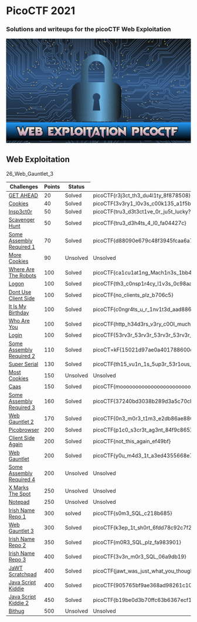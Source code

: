 # PicoCTF 2021

### Solutions and writeups for the picoCTF Web Exploitation

![](web.png)







## Web Exploitation
<table>
    <thead>
        <tr class="header">
            <th>Challenges</th>
            <th>Points</th>
            <th>Status</th>
        </tr>
    </thead>
    <tbody>
        <tr>
            <td markdown="span"><a href="/1_GET_aHEAD">GET AHEAD</a></td>
            <td markdown="span">20</td>
            <td markdown="span">Solved</td>
            <td markdown="span">picoCTF{r3j3ct_th3_du4l1ty_8f878508}</td>
        </tr>
        <tr>
            <td markdown="span"><a href="/2_Cookies">Cookies</a></td>
            <td markdown="span">40</td>
            <td markdown="span">Solved</td>
            <td markdown="span">picoCTF{3v3ry1_l0v3s_c00k135_a1f5bdb7}</td>
        </tr>
        <tr>
            <td markdown="span"><a href="/3_Insp3ct0r">Insp3ct0r</a></td>
            <td markdown="span">50</td>
            <td markdown="span">Solved</td>
            <td markdown="span">picoCTF{tru3_d3t3ct1ve_0r_ju5t_lucky?2e7b23e3}</td>
        </tr>
        <tr>
            <td markdown="span"><a href="/4_Scavenger_hunt">Scavenger Hunt</a></td>
            <td markdown="span">50</td>
            <td markdown="span">Solved</td>
            <td markdown="span">picoCTF{tru3_d3h4ts_4_l0_fa04427c}</td>
        </tr>
        <tr>
            <td markdown="span"><a href="/5_Some_Assembly_Required_1">Some Assembly Required 1</a></td>
            <td markdown="span">70</td>
            <td markdown="span">Solved</td>
            <td markdown="span">picoCTF{d88090e679c48f3945fcaa6a7d6d70c5}</td>
        </tr>
        <tr>
            <td markdown="span"><a href="/6_More_Cookies">More Cookies</a></td>
            <td markdown="span">90</td>
            <td markdown="span">Unsolved</td>
            <td markdown="span">Unsolved</td>
        </tr>
        <tr>
            <td markdown="span"><a href="/7_where_are_the_robots">Where Are The Robots</a></td>
            <td markdown="span">100</td>
            <td markdown="span">Solved</td>
            <td markdown="span">picoCTF{ca1cu1at1ng_Mach1n3s_1bb4c}</td>
        </tr>
        <tr>
            <td markdown="span"><a href="/8_logon">Logon</a></td>
            <td markdown="span">100</td>
            <td markdown="span">Solved</td>
            <td markdown="span">picoCTF{th3_c0nsp1r4cy_l1v3s_0c98aacc}</td>
        </tr>
        <tr>
            <td markdown="span"><a href="/9_dont_use_client_side">Dont Use Client Side</a></td>
            <td markdown="span">100</td>
            <td markdown="span">Solved</td>
            <td markdown="span">picoCTF{no_clients_plz_b706c5}</td>
        </tr>
        <tr>
            <td markdown="span"><a href="/10_It_is_my_Birthday">It Is My Birthday</a></td>
            <td markdown="span">100</td>
            <td markdown="span">Solved</td>
            <td markdown="span">picoCTF{c0ngr4ts_u_r_1nv1t3d_aad886b9}</td>
        </tr>
        <tr>
            <td markdown="span"><a href="/11_Who_are_you">Who Are You</a></td>
            <td markdown="span">100</td>
            <td markdown="span">Solved</td>
            <td markdown="span">picoCTF{http_h34d3rs_v3ry_c0Ol_much_w0w_8d5d8d77}</td>
        </tr>
        <tr>
            <td markdown="span"><a href="/12_droids0">Login</a></td>
            <td markdown="span">100</td>
            <td markdown="span">Solved</td>
            <td markdown="span">picoCTF{53rv3r_53rv3r_53rv3r_53rv3r_53rv3r}</td>
        </tr>
        <tr>
            <td markdown="span"><a href="/13_Some_Assembly_Required_2">Some Assembly Required 2</a></td>
            <td markdown="span">110</td>
            <td markdown="span">Solved</td>
            <td markdown="span">picoCT=kF{15021d97ae0a401788600c815fb1caef}</td>
        </tr>
        <tr>
            <td markdown="span"><a href="/14_Super_Serial">Super Serial</a></td>
            <td markdown="span">130</td>
            <td markdown="span">Solved</td>
            <td markdown="span">picoCTF{th15_vu1n_1s_5up3r_53r1ous_y4ll_8db8f85c}</td>
        </tr>
        <tr>
            <td markdown="span"><a href="/15_Most_Cookies">Most Cookies</a></td>
            <td markdown="span">150</td>
            <td markdown="span">Unsolved</td>
            <td markdown="span">Unsolved</td>
        </tr>
        <tr>
            <td markdown="span"><a href="/16_caas">Caas</a></td>
            <td markdown="span">150</td>
            <td markdown="span">Solved</td>
            <td markdown="span">picoCTF{moooooooooooooooooooooooooooooooooooooooooooooooooooooooooooo0o}</td>
        </tr>
        <tr>
            <td markdown="span"><a href="/17_Some_Assembly_Required_3">Some Assembly Required 3</a></td>
            <td markdown="span">160</td>
            <td markdown="span">Solved</td>
            <td markdown="span">picoCTF{37240bd3038b289d3a5c70cbe83a1821}</td>
        </tr>
        <tr>
            <td markdown="span"><a href="/18_Web_Gauntlet_2">Web Gauntlet 2</a></td>
            <td markdown="span">170</td>
            <td markdown="span">Solved</td>
            <td markdown="span">picoCTF{0n3_m0r3_t1m3_e2db86ae880862ad471aa4c93343b2bf}</td>
        </tr>
        <tr>
            <td markdown="span"><a href="/19_picobrowser">Picobrowser</a></td>
            <td markdown="span">200</td>
            <td markdown="span">Solved</td>
            <td markdown="span">picoCTF{p1c0_s3cr3t_ag3nt_84f9c865}</td>
        </tr>
        <tr>
            <td markdown="span"><a href="/20_Client_side_again">Client Side Again</a></td>
            <td markdown="span">200</td>
            <td markdown="span">Solved</td>
            <td markdown="span">picoCTF{not_this_again_ef49bf}</td>
        </tr>
        <tr>
            <td markdown="span"><a href="/21_Web_Gauntlet">Web Gauntlet</a></td>
            <td markdown="span">200</td>
            <td markdown="span">Solved</td>
            <td markdown="span"> picoCTF{y0u_m4d3_1t_a3ed4355668e74af0ecbb7496c8dd7c5}</td>
        </tr>
        <tr>
            <td markdown="span"><a href="/22_Some_Assembly_Required_4">Some Assembly Required 4</a></td>
            <td markdown="span">200</td>
            <td markdown="span">Unsolved</td>
            <td markdown="span">Unsolved</td>
        </tr>
        <tr>
            <td markdown="span"><a href="/23_X_marks_the_spot">X Marks The Spot</a></td>
            <td markdown="span">250</td>
            <td markdown="span">Unsolved</td>
            <td markdown="span">Unsolved</td>
        </tr>
        <tr>
            <td markdown="span"><a href="/24_notepad">Notepad</a></td>
            <td markdown="span">250</td>
            <td markdown="span">Unsolved</td>
            <td markdown="span">Unsolved</td>
        </tr>
        <tr>
            <td markdown="span"><a href="/25_Irish_Name_Repo_1">Irish Name Repo 1</a></td>
            <td markdown="span">300</td>
            <td markdown="span">solved</td>
            <td markdown="span">picoCTF{s0m3_SQL_c218b685}</td>
        </tr>
        <tr>
            <td markdown="span"><a href="/26_Web_Gauntlet_3">Web Gauntlet 3</a></td>
            <td markdown="span">300</td>26_Web_Gauntlet_3
            <td markdown="span">Solved</td>
            <td markdown="span">picoCTF{k3ep_1t_sh0rt_6fdd78c92c7f26a10acd3ece176dea4d}</td>
        </tr>
        <tr>
            <td markdown="span"><a href="/27_Irish_Name_Repo_2">Irish Name Repo 2</a></td>
            <td markdown="span">350</td>
            <td markdown="span">Solved</td>
            <td markdown="span">picoCTF{m0R3_SQL_plz_fa983901}</td>
        </tr>
        <tr>
            <td markdown="span"><a href="/28_Irish_Name_Repo_3">Irish Name Repo 3</a></td>
            <td markdown="span">400</td>
            <td markdown="span">Solved</td>
            <td markdown="span">picoCTF{3v3n_m0r3_SQL_06a9db19}</td>
        </tr>
        <tr>
            <td markdown="span"><a href="/29_JaWT_Scratchpad">JaWT Scratchpad</a></td>
            <td markdown="span">400</td>
            <td markdown="span">Solved</td>
            <td markdown="span">picoCTF{jawt_was_just_what_you_thought_1ca14548}</td>
        </tr>
        <tr>
            <td markdown="span"><a href="/30_Java_Script_Kiddie">Java Script Kiddie</a></td>
            <td markdown="span">400</td>
            <td markdown="span">Solved</td>
            <td markdown="span">picoCTF{905765bf9ae368ad98261c10914d894e}</td>
        </tr>
        <tr>
            <td markdown="span"><a href="/32_Java_Script_Kiddie_2">Java Script Kiddie 2</a></td>
            <td markdown="span">450</td>
            <td markdown="span">Solved</td>
            <td markdown="span">picoCTF{b19be0d3b70ffc63b6367ecf136e853e}</td>
        </tr>
        <tr>
            <td markdown="span"><a href="/33_Bithug">Bithug</a></td>
            <td markdown="span">500</td>
            <td markdown="span">Unsolved</td>
            <td markdown="span">Unsolved</td>
        </tr>
    </tbody>
    

</table>
